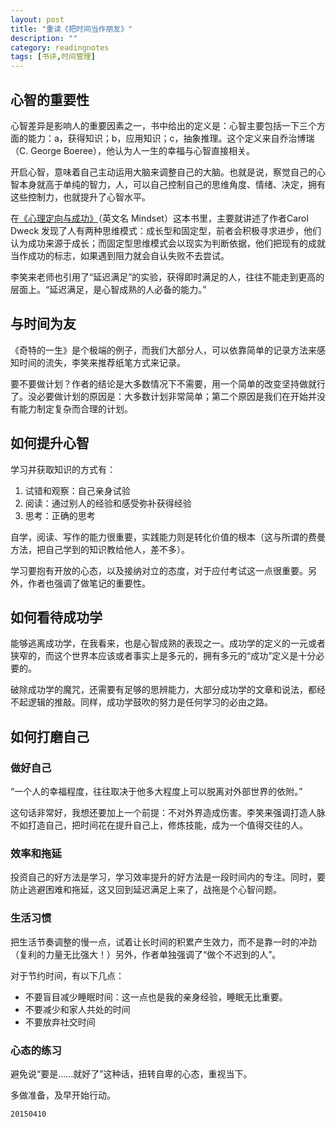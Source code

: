 ```yaml
---
layout: post
title: "重读《把时间当作朋友》"
description: ""
category: readingnotes
tags: [书评,时间管理]
---
```


## 心智的重要性

心智差异是影响人的重要因素之一，书中给出的定义是：心智主要包括一下三个方面的能力：a，获得知识；b，应用知识；c，抽象推理。这个定义来自乔治博瑞（C. George Boeree），他认为人一生的幸福与心智直接相关。

开启心智，意味着自己主动运用大脑来调整自己的大脑。也就是说，察觉自己的心智本身就高于单纯的智力，人，可以自己控制自己的思维角度、情绪、决定，拥有这些控制力，也就提升了心智水平。

在[《心理定向与成功》](http://book.douban.com/subject/2309200/)（英文名 Mindset）这本书里，主要就讲述了作者Carol Dweck 发现了人有两种思维模式：成长型和固定型，前者会积极寻求进步，他们认为成功来源于成长；而固定型思维模式会以现实为判断依据，他们把现有的成就当作成功的标志，如果遇到阻力就会自认失败不去尝试。

李笑来老师也引用了“延迟满足”的实验，获得即时满足的人，往往不能走到更高的层面上。“延迟满足，是心智成熟的人必备的能力。”

## 与时间为友

《奇特的一生》是个极端的例子，而我们大部分人，可以依靠简单的记录方法来感知时间的流失，李笑来推荐纸笔方式来记录。

要不要做计划？作者的结论是大多数情况下不需要，用一个简单的改变坚持做就行了。没必要做计划的原因是：大多数计划非常简单；第二个原因是我们在开始并没有能力制定复杂而合理的计划。

## 如何提升心智

学习并获取知识的方式有：

1. 试错和观察：自己亲身试验
2. 阅读：通过别人的经验和感受弥补获得经验
3. 思考：正确的思考

自学，阅读、写作的能力很重要，实践能力则是转化价值的根本（这与所谓的费曼方法，把自己学到的知识教给他人，差不多）。

学习要抱有开放的心态，以及接纳对立的态度，对于应付考试这一点很重要。另外，作者也强调了做笔记的重要性。

## 如何看待成功学

能够逃离成功学，在我看来，也是心智成熟的表现之一。成功学的定义的一元或者狭窄的，而这个世界本应该或者事实上是多元的，拥有多元的“成功”定义是十分必要的。

破除成功学的魔咒，还需要有足够的思辨能力，大部分成功学的文章和说法，都经不起逻辑的推敲。同样，成功学鼓吹的努力是任何学习的必由之路。

## 如何打磨自己

### 做好自己

“一个人的幸福程度，往往取决于他多大程度上可以脱离对外部世界的依附。”

这句话非常好，我想还要加上一个前提：不对外界造成伤害。李笑来强调打造人脉不如打造自己，把时间花在提升自己上，修炼技能，成为一个值得交往的人。

### 效率和拖延

投资自己的好方法是学习，学习效率提升的好方法是一段时间内的专注。同时，要防止逃避困难和拖延，这又回到延迟满足上来了，战拖是个心智问题。

### 生活习惯

把生活节奏调整的慢一点，试着让长时间的积累产生效力，而不是靠一时的冲劲（复利的力量无比强大！）另外，作者单独强调了“做个不迟到的人”。

对于节约时间，有以下几点：

+ 不要盲目减少睡眠时间：这一点也是我的亲身经验，睡眠无比重要。
+ 不要减少和家人共处的时间
+ 不要放弃社交时间

### 心态的练习

避免说“要是……就好了”这种话，扭转自卑的心态，重视当下。

多做准备，及早开始行动。

`20150410`
